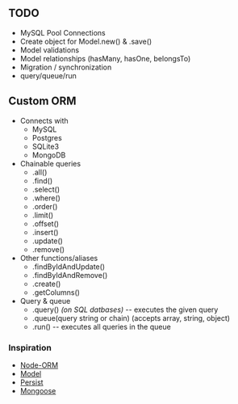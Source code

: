 
## TODO

* MySQL Pool Connections
* Create object for Model.new() & .save()
* Model validations
* Model relationships (hasMany, hasOne, belongsTo)
* Migration / synchronization
* query/queue/run

## Custom ORM

* Connects with
    * MySQL
    * Postgres
    * SQLite3
    * MongoDB
* Chainable queries
    * .all()
    * .find()
    * .select()
    * .where()
    * .order()
    * .limit()
    * .offset()
    * .insert()
    * .update()
    * .remove()
* Other functions/aliases
    * .findByIdAndUpdate()
    * .findByIdAndRemove()
    * .create()
    * .getColumns()
* Query & queue
    * .query() *(on SQL datbases)* -- executes the given query
    * .queue(query string or chain) (accepts array, string, object)
    * .run() -- executes all queries in the queue

### Inspiration

* [Node-ORM](https://github.com/dresende/node-orm2)
* [Model](https://npmjs.org/package/model)
* [Persist](https://npmjs.org/package/persist)
* [Mongoose](https://npmjs.org/package/mongoose)


